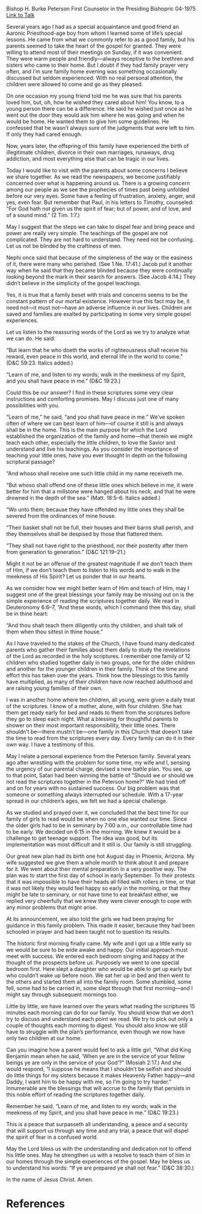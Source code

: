 Bishop H. Burke Peterson
First Counselor in the Presiding Bishopric
04-1975
[Link to Talk](https://www.churchofjesuschrist.org/study/general-conference/1975/04/help-for-parents?lang=eng)

Several years ago I had as a special acquaintance and good friend an Aaronic Priesthood-age boy from whom I learned some of life’s special lessons. He came from what we commonly refer to as a good family, but his parents seemed to take the heart of the gospel for granted. They were willing to attend most of their meetings on Sunday, if it was convenient. They were warm people and friendly—always receptive to the brethren and sisters who came to their home. But I doubt if they had family prayer very often, and I’m sure family home evening was something occasionally discussed but seldom experienced. With no real personal attention, the children were allowed to come and go as they pleased.

On one occasion my young friend told me he was sure that his parents loved him, but, oh, how he wished they cared about him! You know, to a young person there can be a difference. He said he wished just once as he went out the door they would ask him where he was going and when he would be home. He wanted them to give him some guidelines. He confessed that he wasn’t always sure of the judgments that were left to him. If only they had cared enough.

Now, years later, the offspring of this family have experienced the birth of illegitimate children, divorce in their own marriages, runaways, drug addiction, and most everything else that can be tragic in our lives.

Today I would like to visit with the parents about some concerns I believe we share together. As we read the newspapers, we become justifiably concerned over what is happening around us. There is a growing concern among our people as we see the prophecies of times past being unfolded before our very eyes. Some have a feeling of frustration, anxiety, anger, and yes, even fear. But remember that Paul, in his letters to Timothy, counseled: “For God hath not given us the spirit of fear; but of power, and of love, and of a sound mind.” (2 Tim. 1:7.)

May I suggest that the steps we can take to dispel fear and bring peace and power are really very simple. The teachings of the gospel are not complicated. They are not hard to understand. They need not be confusing. Let us not be blinded by the craftiness of men.

Nephi once said that because of the simpleness of the way or the easiness of it, there were many who perished. (See 1 Ne. 17:41.) Jacob put it another way when he said that they became blinded because they were continually looking beyond the mark in their search for answers. (See Jacob 4:14.) They didn’t believe in the simplicity of the gospel teachings.

Yes, it is true that a family beset with trials and concerns seems to be the constant pattern of our mortal existence. However true this fact may be, it need not—it must not—have an adverse influence in our lives. Children are saved and families are exalted by participating in some very simple gospel experiences.

Let us listen to the reassuring words of the Lord as we try to analyze what we can do. He said:

“But learn that he who doeth the works of righteousness shall receive his reward, even peace in this world, and eternal life in the world to come.” (D&C 59:23. Italics added.)

“Learn of me, and listen to my words; walk in the meekness of my Spirit, and you shall have peace in me.” (D&C 19:23.)

Could this be our answer? I find in these scriptures some very clear instructions and comforting promises. May I discuss just one of many possibilities with you.

“Learn of me,” he said, “and you shall have peace in me.” We’ve spoken often of where we can best learn of him—of course it still is and always shall be in the home. This is the main purpose for which the Lord established the organization of the family and home—that therein we might teach each other, especially the little children, to love the Savior and understand and live his teachings. As you consider the importance of teaching your little ones, have you ever thought in depth on the following scriptural passage?

“And whoso shall receive one such little child in my name receiveth me.

“But whoso shall offend one of these little ones which believe in me, it were better for him that a millstone were hanged about his neck, and that he were drowned in the depth of the sea.” (Matt. 18:5–6. Italics added.)

“Wo unto them; because they have offended my little ones they shall be severed from the ordinances of mine house.

“Their basket shall not be full, their houses and their barns shall perish, and they themselves shall be despised by those that flattered them.

“They shall not have right to the priesthood, nor their posterity after them from generation to generation.” (D&C 121:19–21.)

Might it not be an offense of the greatest magnitude if we don’t teach them of Him, if we don’t teach them to listen to His words and to walk in the meekness of His Spirit? Let us ponder that in our hearts.

As we consider how we might better learn of Him and teach of Him, may I suggest one of the great blessings your family may be missing out on is the simple experience of reading the scriptures together daily. We read in Deuteronomy 6:6–7, “And these words, which I command thee this day, shall be in thine heart:

“And thou shalt teach them diligently unto thy children, and shalt talk of them when thou sittest in thine house.”

As I have traveled to the stakes of the Church, I have found many dedicated parents who gather their families about them daily to study the revelations of the Lord as recorded in the holy scriptures. I remember one family of 12 children who studied together daily in two groups, one for the older children and another for the younger children in their family. Think of the time and effort this has taken over the years. Think how the blessings to this family have multiplied, as many of their children have now reached adulthood and are raising young families of their own.

I was in another home where ten children, all young, were given a daily treat of the scriptures. I know of a mother, alone, with four children. She has them get ready early for bed and reads to them from the scriptures before they go to sleep each night. What a blessing for thoughtful parents to shower on their most important responsibility, their little ones. There shouldn’t be—there mustn’t be—one family in this Church that doesn’t take the time to read from the scriptures every day. Every family can do it in their own way. I have a testimony of this.

May I relate a personal experience from the Peterson family. Several years ago after wrestling with the problem for some time, my wife and I, sensing the urgency of our parental charge, devised a new battle plan. You see, up to that point, Satan had been winning the battle of “Should we or should we not read the scriptures together in the Peterson home?” We had tried off and on for years with no sustained success. Our big problem was that someone or something always interrupted our schedule. With a 17-year spread in our children’s ages, we felt we had a special challenge.

As we studied and prayed over it, we concluded that the best time for our family of girls to read would be when no one else wanted our time. Since the older girls had to be in seminary by 7:00 a.m., our controllable time had to be early. We decided on 6:15 in the morning. We knew it would be a challenge to get teenage support. The idea was good, but its implementation was most difficult and it still is. Our family is still struggling.

Our great new plan had its birth one hot August day in Phoenix, Arizona. My wife suggested we give them a whole month to think about it and prepare for it. We went about their mental preparation in a very positive way. The plan was to start the first day of school in early September. To their protests that it was impossible to have their heads all filled with rollers in time, or that it was not likely they would feel happy so early in the morning, or that they might be late to seminary, or not have time to eat breakfast either, we replied very cheerfully that we knew they were clever enough to cope with any minor problems that might arise.

At its announcement, we also told the girls we had been praying for guidance in this family problem. This made it easier, because they had been schooled in prayer and had been taught not to question its results.

The historic first morning finally came. My wife and I got up a little early so we would be sure to be wide awake and happy. Our initial approach must meet with success. We entered each bedroom singing and happy at the thought of the prospects before us. Purposely we went to one special bedroom first. Here slept a daughter who would be able to get up early but who couldn’t wake up before noon. We sat her up in bed and then went to the others and started them all into the family room. Some stumbled, some fell, some had to be carried in, some slept through that first morning—and I might say through subsequent mornings too.

Little by little, we have learned over the years what reading the scriptures 15 minutes each morning can do for our family. You should know that we don’t try to discuss and understand each point we read. We try to pick out only a couple of thoughts each morning to digest. You should also know we still have to struggle with the plan’s performance, even though we now have only two children at our home.

Can you imagine how a parent would feel to ask a little girl, “What did King Benjamin mean when he said, ‘When ye are in the service of your fellow beings ye are only in the service of your God’?” (Mosiah 2:17.) And she would respond, “I suppose he means that I shouldn’t be selfish and should do little things for my sisters because it makes Heavenly Father happy—and Daddy, I want him to be happy with me, so I’m going to try harder.” Innumerable are the blessings that will accrue to the family that persists in this noble effort of reading the scriptures together daily.

Remember he said, “Learn of me, and listen to my words; walk in the meekness of my Spirit, and you shall have peace in me.” (D&C 19:23.)

This is a peace that surpasseth all understanding, a peace and a security that will support us through any time and any trial, a peace that will dispel the spirit of fear in a confused world.

May the Lord bless us with the understanding and dedication not to offend his little ones. May he strengthen us with a resolve to teach them of him in our homes through the simple experiences of the gospel. May he bless us to understand his words: “If ye are prepared ye shall not fear.” (D&C 38:30.)

In the name of Jesus Christ. Amen.

# References
